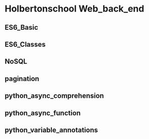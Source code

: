 # Holbertonschool Web_back_end

## ES6_Basic
## ES6_Classes
## NoSQL
## pagination
## python_async_comprehension
## python_async_function
## python_variable_annotations
